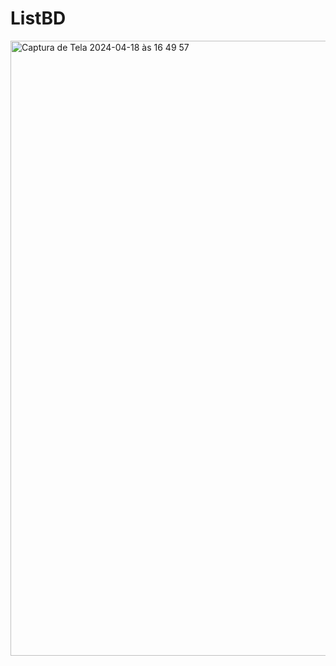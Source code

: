 # ListBD
<img width="984" alt="Captura de Tela 2024-04-18 às 16 49 57" src="https://github.com/Paivaas/ListBD/assets/123731976/86489646-7754-4056-acbd-0ff86673b4d4">
